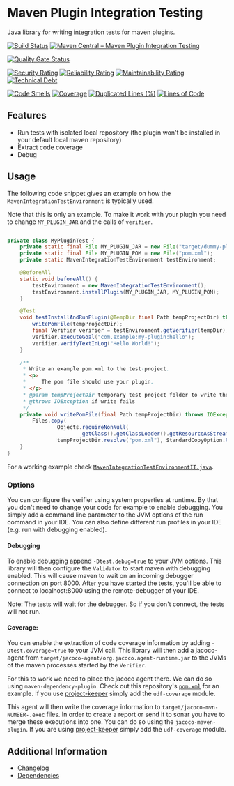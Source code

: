 # Maven Plugin Integration Testing

Java library for writing integration tests for maven plugins.

[![Build Status](https://github.com/exasol/maven-plugin-integration-testing/actions/workflows/ci-build.yml/badge.svg)](https://github.com/exasol/maven-plugin-integration-testing/actions/workflows/ci-build.yml)
[![Maven Central &ndash; Maven Plugin Integration Testing](https://img.shields.io/maven-central/v/com.exasol/maven-plugin-integration-testing)](https://search.maven.org/artifact/com.exasol/maven-plugin-integration-testing)

[![Quality Gate Status](https://sonarcloud.io/api/project_badges/measure?project=com.exasol%3Amaven-plugin-integration-testing&metric=alert_status)](https://sonarcloud.io/dashboard?id=com.exasol%3Amaven-plugin-integration-testing)

[![Security Rating](https://sonarcloud.io/api/project_badges/measure?project=com.exasol%3Amaven-plugin-integration-testing&metric=security_rating)](https://sonarcloud.io/dashboard?id=com.exasol%3Amaven-plugin-integration-testing)
[![Reliability Rating](https://sonarcloud.io/api/project_badges/measure?project=com.exasol%3Amaven-plugin-integration-testing&metric=reliability_rating)](https://sonarcloud.io/dashboard?id=com.exasol%3Amaven-plugin-integration-testing)
[![Maintainability Rating](https://sonarcloud.io/api/project_badges/measure?project=com.exasol%3Amaven-plugin-integration-testing&metric=sqale_rating)](https://sonarcloud.io/dashboard?id=com.exasol%3Amaven-plugin-integration-testing)
[![Technical Debt](https://sonarcloud.io/api/project_badges/measure?project=com.exasol%3Amaven-plugin-integration-testing&metric=sqale_index)](https://sonarcloud.io/dashboard?id=com.exasol%3Amaven-plugin-integration-testing)

[![Code Smells](https://sonarcloud.io/api/project_badges/measure?project=com.exasol%3Amaven-plugin-integration-testing&metric=code_smells)](https://sonarcloud.io/dashboard?id=com.exasol%3Amaven-plugin-integration-testing)
[![Coverage](https://sonarcloud.io/api/project_badges/measure?project=com.exasol%3Amaven-plugin-integration-testing&metric=coverage)](https://sonarcloud.io/dashboard?id=com.exasol%3Amaven-plugin-integration-testing)
[![Duplicated Lines (%)](https://sonarcloud.io/api/project_badges/measure?project=com.exasol%3Amaven-plugin-integration-testing&metric=duplicated_lines_density)](https://sonarcloud.io/dashboard?id=com.exasol%3Amaven-plugin-integration-testing)
[![Lines of Code](https://sonarcloud.io/api/project_badges/measure?project=com.exasol%3Amaven-plugin-integration-testing&metric=ncloc)](https://sonarcloud.io/dashboard?id=com.exasol%3Amaven-plugin-integration-testing)

## Features

* Run tests with isolated local repository (the plugin won't be installed in your default local maven repository)
* Extract code coverage
* Debug

## Usage

The following code snippet gives an example on how the `MavenIntegrationTestEnvironment` is typically used.

Note that this is only an example. To make it work with your plugin you need to change `MY_PLUGIN_JAR` and the calls of `verifier`.

```java

private class MyPluginTest {
    private static final File MY_PLUGIN_JAR = new File("target/dummy-plugin-0.1.0.jar");
    private static final File MY_PLUGIN_POM = new File("pom.xml");
    private static MavenIntegrationTestEnvironment testEnvironment;

    @BeforeAll
    static void beforeAll() {
        testEnvironment = new MavenIntegrationTestEnvironment();
        testEnvironment.installPlugin(MY_PLUGIN_JAR, MY_PLUGIN_POM);
    }

    @Test
    void testInstallAndRunPlugin(@TempDir final Path tempProjectDir) throws IOException, VerificationException {
        writePomFile(tempProjectDir);
        final Verifier verifier = testEnvironment.getVerifier(tempDir);
        verifier.executeGoal("com.example:my-plugin:hello");
        verifier.verifyTextInLog("Hello World!");
    }

    /**
     * Write an example pom.xml to the test-project.
     * <p>
     *     The pom file should use your plugin.
     * </p>
     * @param tempProjectDir temporary test project folder to write the pom file to
     * @throws IOException if write fails
     */
    private void writePomFile(final Path tempProjectDir) throws IOException {
        Files.copy(
                Objects.requireNonNull(
                        getClass().getClassLoader().getResourceAsStream("test-project/pom.xml")),
                tempProjectDir.resolve("pom.xml"), StandardCopyOption.REPLACE_EXISTING);
    }
}
```

For a working example check [`MavenIntegrationTestEnvironmentIT.java`](src/test/java/com/exasol/mavenpluginintegrationtesting/MavenIntegrationTestEnvironmentIT.java).

### Options

You can configure the verifier using system properties at runtime. By that you don't need to change your code for example to enable debugging. You simply add a command line parameter to the JVM options of the run command in your IDE. You can also define different run profiles in your IDE (e.g. run with debugging enabled).

#### Debugging

To enable debugging append `-Dtest.debug=true` to your JVM options. This library will then configure the `Validator` to start maven with debugging enabled. This will cause maven to wait on an incoming debugger connection on port 8000. After you have started the tests, you'll be able to connect to localhost:8000 using the remote-debugger of your IDE.

Note: The tests will wait for the debugger. So if you don't connect, the tests will not run.

#### Coverage:

You can enable the extraction of code coverage information by adding `-Dtest.coverage=true` to your JVM call. This library will then add a jacoco-agent from `target/jacoco-agent/org.jacoco.agent-runtime.jar` to the JVMs of the maven processes started by the `Verifier`.

For this to work we need to place the jacoco agent there. We can do so using `maven-dependency-plugin`. Check out this repository's [`pom.xml`](./pom.xml) for an example. If you use [project-keeper][project-keeper] simply add the `udf-coverage` module.

This agent will then write the coverage information to `target/jacoco-mvn-NUMBER-.exec` files. In order to create a report or send it to sonar you have to merge these executions into one. You can do so using the `jacoco-maven-plugin`. If you are using [project-keeper][project-keeper] simply add the `udf-coverage` module.

## Additional Information

* [Changelog](doc/changes/changelog.md)
* [Dependencies](dependencies.md)

[project-keeper]: https://github.com/exasol/project-keeper-maven-plugin/
